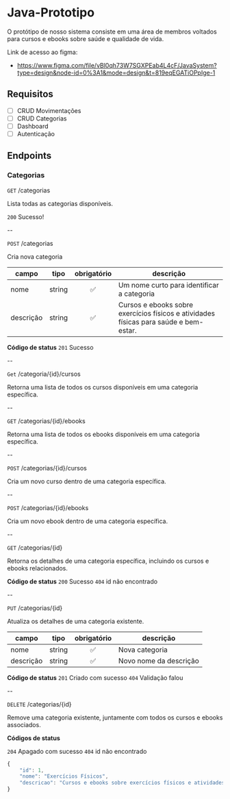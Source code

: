 # Java-Prototipo

O protótipo de nosso sistema consiste em uma área de membros voltados para cursos e ebooks sobre saúde e qualidade de vida.

Link de acesso ao figma: 
- https://www.figma.com/file/vBl0qh73W7SGXPEab4L4cF/JavaSystem?type=design&node-id=0%3A1&mode=design&t=819eqEGATiOPpIge-1

## Requisitos

- [ ] CRUD Movimentações
- [ ] CRUD Categorias
- [ ] Dashboard
- [ ] Autenticação

## Endpoints

### Categorias

`GET` /categorias

Lista todas as categorias disponíveis.

`200` Sucesso!

--

`POST` /categorias

Cria nova categoria

| campo | tipo | obrigatório | descrição 
|-------|------|:-------------:|----------
| nome|string|✅|Um nome curto para identificar a categoria
|descrição|string|✅|Cursos e ebooks sobre exercícios físicos e atividades físicas para saúde e bem-estar.

**Código de status**
`201` Sucesso


--

`Get` /categoria/{id}/cursos

Retorna uma lista de todos os cursos disponíveis em uma categoria específica.

--

`GET` /categorias/{id}/ebooks

Retorna uma lista de todos os ebooks disponíveis em uma categoria específica.


--

`POST` /categorias/{id}/cursos

Cria um novo curso dentro de uma categoria específica.

--

`POST` /categorias/{id}/ebooks

Cria um novo ebook dentro de uma categoria específica.

-- 


`GET` /categorias/{id}

Retorna os detalhes de uma categoria específica, incluindo os cursos e ebooks relacionados.

**Código de status**
`200` Sucesso
`404` id não encontrado

--

`PUT` /categorias/{id}

Atualiza os detalhes de uma categoria existente.

| campo | tipo | obrigatório | descrição 
|-------|------|:-------------:|----------
| nome|string|✅|Nova categoria
|descrição|string|✅|Novo nome da descrição

**Código de status**
`201` Criado com sucesso
`404` Validação falou

--

`DELETE` /categorias/{id}

Remove uma categoria existente, juntamente com todos os cursos e ebooks associados.

**Códigos de status**

`204` Apagado com sucesso
`404` id não encontrado

```js
{
    "id": 1,
    "nome": "Exercícios Físicos",
    "descricao": "Cursos e ebooks sobre exercícios físicos e atividades físicas para saúde e bem-estar." 
}
```